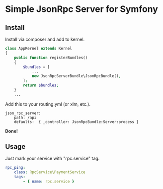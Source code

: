 Simple JsonRpc Server for Symfony
=================================
Install
-------
Install via composer and add to kernel.
```php
class AppKernel extends Kernel
{
    public function registerBundles()
    {
        $bundles = [
            ...
            new JsonRpcServerBundle\JsonRpcBundle(),
        ];
        return $bundles;
    }
    ...
```
Add this to your routing.yml (or xlm, etc.).
```
json_rpc_server:
    path: /api
    defaults:  { _controller: JsonRpcBundle:Server:process }
```
**Done!**

Usage
-----
Just mark your service with "rpc.service" tag.
```yaml
rpc_ping:
    class: RpcService\PaymentService
    tags:
        - { name: rpc.service }
```